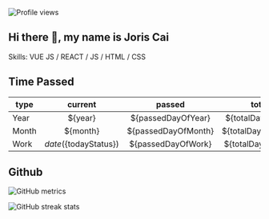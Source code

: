 ![Profile views](https://gpvc.arturio.dev/joriscai)
## Hi there 👋, my name is Joris Cai

Skills: VUE JS / REACT / JS / HTML / CSS

## Time Passed
type | current | passed | total | progress
---|:--:|:--:| :--:|:---:
Year|${year} | ${passedDayOfYear}|${totalDayOfYear} | ${dayProgressOfYear}
Month|${month}|${passedDayOfMonth}|${totalDayOfMonth}|${dayProgressOfMonth}
Work| ${date}(${todayStatus}) |${passedDayOfWork}|${totalDayOfWork}|${dayProgressOfWork}


## Github
![GitHub metrics](https://metrics.lecoq.io/joriscai)


![GitHub streak stats](https://github-readme-streak-stats.herokuapp.com/?user=joriscai)
